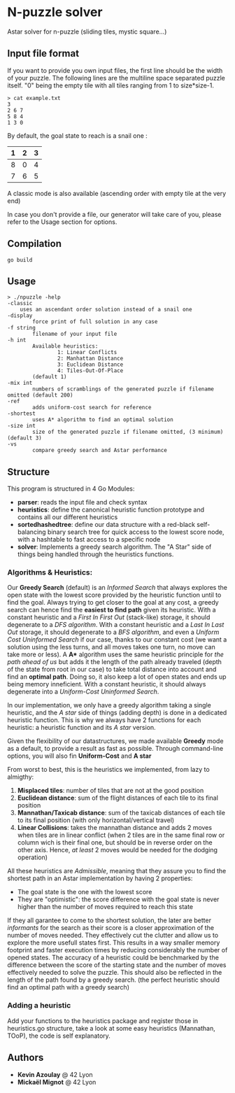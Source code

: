 # N-puzzle solver
Astar solver for n-puzzle (sliding tiles, mystic square...)

## Input file format
If you want to provide you own input files, the first line should be the width of your puzzle. The following lines are the multiline space separated puzzle itself. "0" being the empty tile with all tiles ranging from 1 to size*size-1.

    > cat example.txt
    3
    2 6 7
    5 8 4
    1 3 0

By default, the goal state to reach is a snail one :

| 1 | 2 | 3 |
| - | - | - |
| 8 | 0 | 4 |
| 7 | 6 | 5 |

A classic mode is also available (ascending order with empty tile at the very end)

In case you don't provide a file, our generator will take care of you, please refer to the Usage section for options.

## Compilation
    go build

## Usage
    > ./npuzzle -help
    -classic
        uses an ascendant order solution instead of a snail one
    -display
            force print of full solution in any case
    -f string
            filename of your input file
    -h int
            Available heuristics:
                    1: Linear Conflicts
                    2: Manhattan Distance
                    3: Euclidean Distance
                    4: Tiles-Out-Of-Place
            (default 1)
    -mix int
            numbers of scramblings of the generated puzzle if filename omitted (default 200)
    -ref
            adds uniform-cost search for reference
    -shortest
            uses A* algorithm to find an optimal solution
    -size int
            size of the generated puzzle if filename omitted, (3 minimum) (default 3)
    -vs
            compare greedy search and Astar performance

## Structure
This program is structured in 4 Go Modules:
- **parser**: reads the input file and check syntax
- **heuristics**: define the canonical heuristic function prototype and contains all our different heuristics
- **sortedhashedtree**: define our data structure with a red-black self-balancing binary search tree for quick access to the lowest score node, with a hashtable to fast access to a specific node
- **solver**: Implements a greedy search algorithm. The "A Star" side of things being handled through the heuristics functions. 

### Algorithms & Heuristics:
Our **Greedy Search** (default) is an *Informed Search* that always explores the open state with the lowest score provided by the heuristic function until to find the goal. Always trying to get closer to the goal at any cost, a greedy search can hence find the **easiest to find path** given its heuristic. With a constant heuristic and a *First In First Out* (stack-like) storage, it should degenerate to a *DFS algorithm*. With a constant heuristic and a *Last In Last Out* storage, it should degenerate to a *BFS algorithm*, and even a *Uniform Cost Uninformed Search* if our case, thanks to our constant cost (we want a solution using the less turns, and all moves takes one turn, no move can take more or less).
A **A&#42;** algorithm uses the same heuristic principle for *the path ahead of us* but adds it the length of the path already traveled (depth of the state from root in our case) to take total distance into account and find an **optimal path**. Doing so, it also keep a lot of open states and ends up being memory inneficient. With a constant heuristic, it should always degenerate into a *Uniform-Cost Uninformed Search*.

In our implementation, we only have a greedy algorithm taking a single heuristic, and the *A star* side of things (adding depth) is done in a dedicated heuristic function. This is why we always have 2 functions for each heuristic: a heuristic function and its *A star* version.

Given the flexibility of our datastructures, we made available **Greedy** mode as a default, to provide a result as fast as possible. Through command-line options, you will also fin **Uniform-Cost** and **A star**

From worst to best, this is the heuristics we implemented, from lazy to almigthy:
1. **Misplaced tiles**: number of tiles that are not at the good position
2. **Euclidean distance**: sum of the flight distances of each tile to its final position
3. **Mannathan/Taxicab distance**: sum of the taxicab distances of each tile to its final position (with only horizontal/vertical travel)
4. **Linear Collisions**: takes the mannathan distance and adds 2 moves when tiles are in linear conflict (when 2 tiles are in the same final row or column wich is their final one, but should be in reverse order on the other axis. Hence, *at least* 2 moves would be needed for the dodging operation)

All these heuristics are *Admissible*, meaning that they assure you to find the shortest path in an Astar implementation by having 2 properties:
- The goal state is the one with the lowest score
- They are "optimistic": the score difference with the goal state is never higher than the number of moves required to reach this state

If they all garantee to come to the shortest solution, the later are better *informants* for the search as their score is a closer approximation of the number of moves needed. They effectively cut the clutter and allow us to explore the more usefull states first. This results in a way smaller memory footprint and faster execution times by reducing considerably the number of opened states.
The accuracy of a heuristic could be benchmarked by the difference between the score of the starting state and the number of moves effectively needed to solve the puzzle. This should also be reflected in the length of the path found by a greedy search. (the perfect heuristic should find an optimal path with a greedy search)

### Adding a heuristic
Add your functions to the heuristics package and register those in heuristics.go structure, take a look at some easy heuristics (Mannathan, TOoP), the code is self explanatory.

## Authors
* **Kevin Azoulay** @ 42 Lyon
* **Mickaël Mignot** @ 42 Lyon
